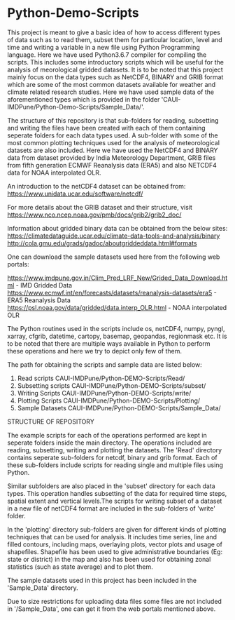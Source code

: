 # Python-Demo-Scripts

This project is meant to give a basic idea of how to access different types of data such as to read them, subset them
for particular location, level and time and writing a variable in a new file using Python Programming language.
Here we have used Python3.6.7 compiler for compiling the scripts. This includes some introductory scripts which will 
be useful for the analysis of meorological gridded datasets. It is to be noted that this project mainly focus on 
the data types such as NetCDF4, BINARY and GRIB format which are some of the most common datasets available for 
weather and climate related research studies. Here we have used sample data of the aforementioned types which is 
provided in the folder 'CAUI-IMDPune/Python-Demo-Scripts/Sample_Data/'.

The structure of this repository is that sub-folders for reading, subsetting and writing the files have been created
with each of them containing seperate folders for each data types used. A sub-folder with some of the most common 
plotting techniques used for the analysis of meteorological datasets are also included. Here we have used the NetCDF4 
and BINARY data from dataset provided by India Meteorology Department, GRIB files from fifth generation ECMWF Reanalysis 
data (ERA5) and also NETCDF4 data for NOAA interpolated OLR. 

An introduction to the netCDF4 dataset can be obtained from:
https://www.unidata.ucar.edu/software/netcdf/

For more details about the GRIB dataset and their structure, visit
https://www.nco.ncep.noaa.gov/pmb/docs/grib2/grib2_doc/

Information about gridded binary data can be obtained from the below sites:
https://climatedataguide.ucar.edu/climate-data-tools-and-analysis/binary
http://cola.gmu.edu/grads/gadoc/aboutgriddeddata.html#formats

One can download the sample datasets used here from the following web portals:

https://www.imdpune.gov.in/Clim_Pred_LRF_New/Grided_Data_Download.html		- IMD Gridded Data
https://www.ecmwf.int/en/forecasts/datasets/reanalysis-datasets/era5		- ERA5 Reanalysis Data
https://psl.noaa.gov/data/gridded/data.interp_OLR.html			        - NOAA interpolated OLR

The Python routines used in the scripts include os, netCDF4, numpy, pyngl, xarray, cfgrib, datetime, cartopy, basemap, 
geopandas, regionmask etc. It is to be noted that there are multiple ways available in Python to perform these 
operations and here we try to depict only few of them.

The path for obtaining the scripts and sample data are listed below:

1. Read scripts
	CAUI-IMDPune/Python-DEMO-Scripts/Read/
2. Subsetting scripts
	CAUI-IMDPune/Python-DEMO-Scripts/subset/
3. Writing Scripts 
	CAUI-IMDPune/Python-DEMO-Scripts/write/
4. Plotting Scripts
	CAUI-IMDPune/Python-DEMO-Scripts/Plotting/
5. Sample Datasets
	CAUI-IMDPune/Python-DEMO-Scripts/Sample_Data/
	
STRUCTURE OF REPOSITORY

The example scripts for each of the operations performed are kept in seperate folders inside the main directory. The
operations included are reading, subsetting, writing and plotting the datasets. The 'Read' directory contains seperate 
sub-folders for netcdf, binary and grib format. Each of these sub-folders include scripts for reading single and multiple 
files using Python. 

Similar subfolders are also placed in the 'subset' directory for each data types. This operation handles subsetting of the 
data for required time steps, spatial extent and vertical levels.The scripts for writing subset of a dataset in a new file 
of netCDF4 format are included in the sub-folders of 'write' folder.  

In the 'plotting' directory sub-folders are given for different kinds of plotting techniques that can be used for analysis.
It includes time series, line and filled contours, including maps, overlaying plots, vector plots and usage of shapefiles.
Shapefile has been used to give administrative boundaries (Eg: state or district) in the map and also has been used for 
obtaining zonal statistics (such as state average) and to plot them.

The sample datasets used in this project has been included in the 'Sample_Data' directory.
	
Due to size restrictions for uploading data files some files are not included in '/Sample_Data', one can get it from the web
portals mentioned above.
